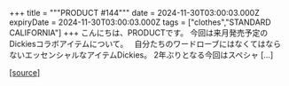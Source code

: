+++
title = """PRODUCT #144"""
date = 2024-11-30T03:00:03.000Z
expiryDate = 2024-11-30T03:00:03.000Z
tags = ["clothes","STANDARD CALIFORNIA"]
+++
こんにちは、PRODUCTです。 今回は来月発売予定のDickiesコラボアイテムについて。   自分たちのワードローブにはなくてはならないエッセンシャルなアイテムDickies。 2年ぶりとなる今回はスペシャ \[…\]

[[source]](https://www.standardcalifornia.com/blog/50728.html)
